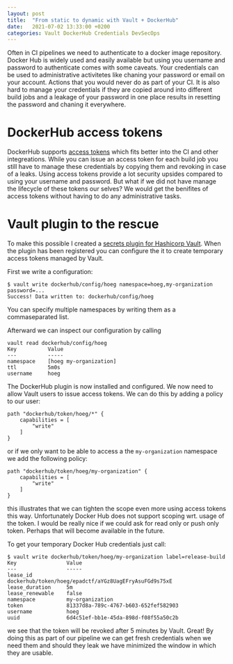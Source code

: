 ```yaml
---
layout: post
title:  "From static to dynamic with Vault + DockerHub"
date:   2021-07-02 13:33:00 +0200
categories: Vault DockerHub Credentials DevSecOps
---
```


Often in CI pipelines we need to authenticate to a docker image repository. Docker Hub is widely used and easily available but using you username and password to authenticate comes with some caveats. Your credentials can be used to administrative activitetes like chaning your password or email on your account. Actions that you would never do as part of your CI. It is also hard to manage your credentials if they are copied around into different build jobs and a leakage of your password in one place results in resetting the password and chaning it everywhere.

# DockerHub access tokens

DockerHub supports [access tokens](https://docs.docker.com/docker-hub/access-tokens/) which fits better into the CI and other integreations. While you can issue an access token for each build job you still have to manage these credentials by copying them and revoking in case of a leaks. Using access tokens provide a lot security upsides compared to using your username and password. But what if we did not have manage the lifecycle of these tokens our selves? We would get the benifites of access tokens without having to do any administrative tasks.

# Vault plugin to the rescue

To make this possible I created a [secrets plugin for Hashicorp Vault](https://github.com/hoeg/vault-plugin-secrets-dockerhub). When the plugin has been registered you can configure the it to create temporary access tokens managed by Vault.

First we write a configuration:

```
$ vault write dockerhub/config/hoeg namespace=hoeg,my-organization password=...
Success! Data written to: dockerhub/config/hoeg
```

You can specify multiple namespaces by writing them as a commaseparated list.

Afterward we can inspect our configuration by calling

```
vault read dockerhub/config/hoeg
Key          Value
---          -----
namespace    [hoeg my-organization]
ttl          5m0s
username     hoeg
```

The DockerHub plugin is now installed and configured. We now need to allow Vault users to issue access tokens. We can do this by adding a policy to our user: 

```
path "dockerhub/token/hoeg/*" {
    capabilities = [
        "write"
    ]
}
```

or if we only want to be able to access a the `my-organization` namespace we add the following policy:

```
path "dockerhub/token/hoeg/my-organization" {
    capabilities = [
        "write"
    ]
}
```

this illustrates that we can tighten the scope even more using access tokens this way. Unfortunately Docker Hub does not support scoping wrt. usage of the token. I would be really nice if we could ask for read only or push only token. Perhaps that will become available in the future.

To get your temporary Docker Hub credentials just call:

```
$ vault write dockerhub/token/hoeg/my-organization label=release-build
Key                Value
---                -----
lease_id           dockerhub/token/hoeg/epadctf/aYGz8UagEFryAsuFGd9s75xE
lease_duration     5m
lease_renewable    false
namespace          my-organization
token              81337d8a-789c-4767-b603-652fef582903
username           hoeg
uuid               6d4c51ef-bb1e-45da-898d-f08f55a50c2b
```

we see that the token will be revoked after 5 minutes by Vault. Great! By doing this as part of our pipeline we can get fresh credentials when we need them and should they leak we have minimized the window in which they are usable.